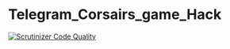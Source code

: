 # Telegram_Corsairs_game_Hack
[![Scrutinizer Code Quality](https://scrutinizer-ci.com/g/radinhamidi/Telegram_Corsairs_game_Hack/badges/quality-score.png?b=master)](https://scrutinizer-ci.com/g/radinhamidi/Telegram_Corsairs_game_Hack/?branch=master)
